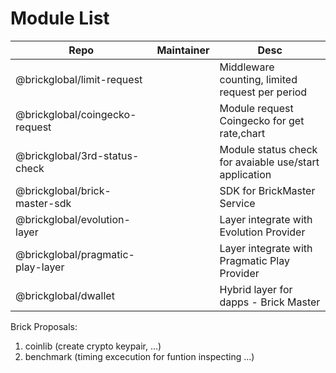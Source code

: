 # Module List
| Repo                              | Maintainer | Desc                                                   |
|-----------------------------------|------------|--------------------------------------------------------|
| @brickglobal/limit-request        |            | Middleware counting, limited request per period        |
| @brickglobal/coingecko-request    |            | Module request Coingecko for get rate,chart            |
| @brickglobal/3rd-status-check     |            | Module status check for avaiable use/start application |
| @brickglobal/brick-master-sdk     |            | SDK for BrickMaster Service                            |
| @brickglobal/evolution-layer      |            | Layer integrate with Evolution Provider                |
| @brickglobal/pragmatic-play-layer |            | Layer integrate with Pragmatic Play Provider           |
| @brickglobal/dwallet              |            | Hybrid layer for dapps - Brick Master                  |


Brick Proposals:

1. coinlib (create crypto keypair, ...)
2. benchmark (timing excecution for funtion inspecting ...)
